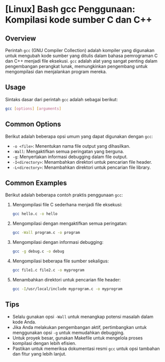 # [Linux] Bash gcc Penggunaan: Kompilasi kode sumber C dan C++

## Overview
Perintah `gcc` (GNU Compiler Collection) adalah kompiler yang digunakan untuk mengubah kode sumber yang ditulis dalam bahasa pemrograman C dan C++ menjadi file eksekusi. `gcc` adalah alat yang sangat penting dalam pengembangan perangkat lunak, memungkinkan pengembang untuk mengompilasi dan menjalankan program mereka.

## Usage
Sintaks dasar dari perintah `gcc` adalah sebagai berikut:

```bash
gcc [options] [arguments]
```

## Common Options
Berikut adalah beberapa opsi umum yang dapat digunakan dengan `gcc`:

- `-o <file>`: Menentukan nama file output yang dihasilkan.
- `-Wall`: Mengaktifkan semua peringatan yang berguna.
- `-g`: Menyertakan informasi debugging dalam file output.
- `-I<directory>`: Menambahkan direktori untuk pencarian file header.
- `-L<directory>`: Menambahkan direktori untuk pencarian file library.

## Common Examples
Berikut adalah beberapa contoh praktis penggunaan `gcc`:

1. Mengompilasi file C sederhana menjadi file eksekusi:

    ```bash
    gcc hello.c -o hello
    ```

2. Mengompilasi dengan mengaktifkan semua peringatan:

    ```bash
    gcc -Wall program.c -o program
    ```

3. Mengompilasi dengan informasi debugging:

    ```bash
    gcc -g debug.c -o debug
    ```

4. Mengompilasi beberapa file sumber sekaligus:

    ```bash
    gcc file1.c file2.c -o myprogram
    ```

5. Menambahkan direktori untuk pencarian file header:

    ```bash
    gcc -I/usr/local/include myprogram.c -o myprogram
    ```

## Tips
- Selalu gunakan opsi `-Wall` untuk menangkap potensi masalah dalam kode Anda.
- Jika Anda melakukan pengembangan aktif, pertimbangkan untuk menggunakan opsi `-g` untuk memudahkan debugging.
- Untuk proyek besar, gunakan Makefile untuk mengelola proses kompilasi dengan lebih efisien.
- Pastikan untuk memeriksa dokumentasi resmi `gcc` untuk opsi tambahan dan fitur yang lebih lanjut.